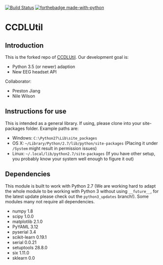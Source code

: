 [![Build Status](https://travis-ci.com/lpjiang97/CCDLUtil.svg?token=mfNtTeyrZWrKtxdswJLn&branch=master)](https://travis-ci.com/lpjiang97/CCDLUtil) [![forthebadge made-with-python](http://ForTheBadge.com/images/badges/made-with-python.svg)](https://www.python.org/)

# CCDLUtil

## Introduction

This is the forked repo of [CCDLUtil](<https://github.com/UWCCDL/CCDLUtil>). Our development goal is:
* Python 3.5 (or newer) adaption
* New EEG headset API

Collaborator:
* Preston Jiang
* Nile Wilson

## Instructions for use

This is intended as a general library.  If using, please clone into your site-packages folder. Example paths are:
* Windows: `C:\Python27\Lib\site_packages`
* OS X: `~/Library/Python/2.7/lib/python/site-packages` (Placing it under `/System` might result in permission issues)
* Linux: `~/.local/lib/python2.7/site-packages` (If you have other setup, you probably know your system well enough to 
figure it out)

## Dependencies
This module is built to work with Python 2.7 (We are working hard to adapt the whole module to be working with Python 3 
without using `__future__`, for the latest update please check out the `python3_updates` branch!). Some modules many not
require all dependencies. 

* numpy	1.8
* scipy	1.0.0	
* matplotlib 2.1.0
* PyYAML 3.12
* pyserial 3.4	
* scikit-learn 0.19.1	
* serial 0.0.21	
* setuptools 28.8.0
* six 1.11.0
* sklearn 0.0
